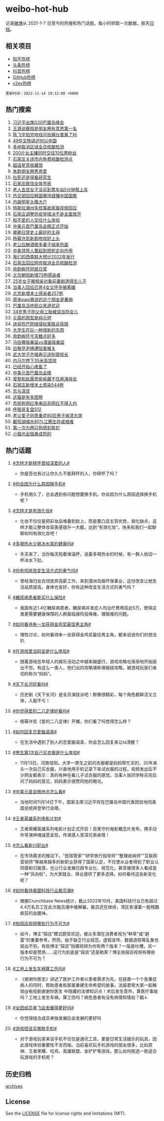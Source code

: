 # weibo-hot-hub

记录[微博](https://www.weibo.com)从 2021-1-7 日至今的热搜和热门话题。每小时抓取一次数据，按天[归档](archives)。

## 相关项目

- [知乎热榜](https://github.com/lonnyzhang423/zhihu-hot-hub)
- [头条热榜](https://github.com/lonnyzhang423/toutiao-hot-hub)
- [抖音热榜](https://github.com/lonnyzhang423/douyin-hot-hub)
- [GitHub热榜](https://github.com/lonnyzhang423/github-hot-hub)
- [v2ex热榜](https://github.com/lonnyzhang423/v2ex-hot-hub)


`更新时间：2022-11-14 19:12:08 +0800`

## 热门搜索

1. [习近平出席G20巴厘岛峰会](https://m.weibo.cn/search?containerid=100103type%3D1%26t%3D10%26q%3D%23%E4%B9%A0%E8%BF%91%E5%B9%B3%E5%87%BA%E5%B8%ADG20%E5%B7%B4%E5%8E%98%E5%B2%9B%E5%B3%B0%E4%BC%9A%23&stream_entry_id=51&isnewpage=1&extparam=seat%3D1%26cate%3D10103%26pos%3D0%26dgr%3D0%26filter_type%3Drealtimehot%26c_type%3D51%26display_time%3D1668424326%26pre_seqid%3D1668424326390025184228&luicode=10000011&lfid=106003type%253D25%2526t%253D3%2526disable_hot%253D1%2526filter_type%253Drealtimehot)
1. [王源说鹿晗是朋友圈有意思第一名](https://m.weibo.cn/search?containerid=100103type%3D1%26t%3D10%26q%3D%23%E7%8E%8B%E6%BA%90%E8%AF%B4%E9%B9%BF%E6%99%97%E6%98%AF%E6%9C%8B%E5%8F%8B%E5%9C%88%E6%9C%89%E6%84%8F%E6%80%9D%E7%AC%AC%E4%B8%80%E5%90%8D%23&stream_entry_id=31&isnewpage=1&extparam=seat%3D1%26lcate%3D5001%26filter_type%3Drealtimehot%26dgr%3D0%26c_type%3D31%26q%3D%2523%25E7%258E%258B%25E6%25BA%2590%25E8%25AF%25B4%25E9%25B9%25BF%25E6%2599%2597%25E6%2598%25AF%25E6%259C%258B%25E5%258F%258B%25E5%259C%2588%25E6%259C%2589%25E6%2584%258F%25E6%2580%259D%25E7%25AC%25AC%25E4%25B8%2580%25E5%2590%258D%2523%26cate%3D5001%26pos%3D0%26band_rank%3D1%26flag%3D1%26realpos%3D1%26display_time%3D1668424326%26pre_seqid%3D1668424326390025184228&luicode=10000011&lfid=106003type%253D25%2526t%253D3%2526disable_hot%253D1%2526filter_type%253Drealtimehot)
1. [陈飞宇拍完吻戏问张婧仪害羞了吗](https://m.weibo.cn/search?containerid=100103type%3D1%26t%3D10%26q%3D%23%E9%99%88%E9%A3%9E%E5%AE%87%E6%8B%8D%E5%AE%8C%E5%90%BB%E6%88%8F%E9%97%AE%E5%BC%A0%E5%A9%A7%E4%BB%AA%E5%AE%B3%E7%BE%9E%E4%BA%86%E5%90%97%23&stream_entry_id=31&isnewpage=1&extparam=seat%3D1%26lcate%3D5001%26filter_type%3Drealtimehot%26dgr%3D0%26c_type%3D31%26q%3D%2523%25E9%2599%2588%25E9%25A3%259E%25E5%25AE%2587%25E6%258B%258D%25E5%25AE%258C%25E5%2590%25BB%25E6%2588%258F%25E9%2597%25AE%25E5%25BC%25A0%25E5%25A9%25A7%25E4%25BB%25AA%25E5%25AE%25B3%25E7%25BE%259E%25E4%25BA%2586%25E5%2590%2597%2523%26cate%3D5001%26pos%3D1%26band_rank%3D2%26flag%3D1%26realpos%3D2%26display_time%3D1668424326%26pre_seqid%3D1668424326390025184228&luicode=10000011&lfid=106003type%253D25%2526t%253D3%2526disable_hot%253D1%2526filter_type%253Drealtimehot)
1. [49件文物讲述何以中国](https://m.weibo.cn/search?containerid=100103type%3D1%26t%3D10%26q%3D%2349%E4%BB%B6%E6%96%87%E7%89%A9%E8%AE%B2%E8%BF%B0%E4%BD%95%E4%BB%A5%E4%B8%AD%E5%9B%BD%23&stream_entry_id=31&isnewpage=1&extparam=seat%3D1%26lcate%3D5001%26filter_type%3Drealtimehot%26dgr%3D0%26c_type%3D31%26q%3D%252349%25E4%25BB%25B6%25E6%2596%2587%25E7%2589%25A9%25E8%25AE%25B2%25E8%25BF%25B0%25E4%25BD%2595%25E4%25BB%25A5%25E4%25B8%25AD%25E5%259B%25BD%2523%26cate%3D5001%26pos%3D2%26band_rank%3D3%26flag%3D0%26realpos%3D3%26display_time%3D1668424326%26pre_seqid%3D1668424326390025184228&luicode=10000011&lfid=106003type%253D25%2526t%253D3%2526disable_hot%253D1%2526filter_type%253Drealtimehot)
1. [多地取消区域全员核酸检测](https://m.weibo.cn/search?containerid=100103type%3D1%26t%3D10%26q%3D%23%E5%A4%9A%E5%9C%B0%E5%8F%96%E6%B6%88%E5%8C%BA%E5%9F%9F%E5%85%A8%E5%91%98%E6%A0%B8%E9%85%B8%E6%A3%80%E6%B5%8B%23&stream_entry_id=31&isnewpage=1&extparam=seat%3D1%26lcate%3D5001%26filter_type%3Drealtimehot%26dgr%3D0%26c_type%3D31%26q%3D%2523%25E5%25A4%259A%25E5%259C%25B0%25E5%258F%2596%25E6%25B6%2588%25E5%258C%25BA%25E5%259F%259F%25E5%2585%25A8%25E5%2591%2598%25E6%25A0%25B8%25E9%2585%25B8%25E6%25A3%2580%25E6%25B5%258B%2523%26cate%3D5001%26pos%3D3%26band_rank%3D4%26flag%3D16%26realpos%3D4%26display_time%3D1668424326%26pre_seqid%3D1668424326390025184228&luicode=10000011&lfid=106003type%253D25%2526t%253D3%2526disable_hot%253D1%2526filter_type%253Drealtimehot)
1. [200斤女主播同时交往10位男粉丝](https://m.weibo.cn/search?containerid=100103type%3D1%26t%3D10%26q%3D%23200%E6%96%A4%E5%A5%B3%E4%B8%BB%E6%92%AD%E5%90%8C%E6%97%B6%E4%BA%A4%E5%BE%8010%E4%BD%8D%E7%94%B7%E7%B2%89%E4%B8%9D%23&stream_entry_id=31&isnewpage=1&extparam=seat%3D1%26lcate%3D5001%26filter_type%3Drealtimehot%26dgr%3D0%26c_type%3D31%26q%3D%2523200%25E6%2596%25A4%25E5%25A5%25B3%25E4%25B8%25BB%25E6%2592%25AD%25E5%2590%258C%25E6%2597%25B6%25E4%25BA%25A4%25E5%25BE%258010%25E4%25BD%258D%25E7%2594%25B7%25E7%25B2%2589%25E4%25B8%259D%2523%26cate%3D5001%26pos%3D4%26band_rank%3D5%26flag%3D1%26realpos%3D5%26display_time%3D1668424326%26pre_seqid%3D1668424326390025184228&luicode=10000011&lfid=106003type%253D25%2526t%253D3%2526disable_hot%253D1%2526filter_type%253Drealtimehot)
1. [石家庄关闭市内免费核酸检测点](https://m.weibo.cn/search?containerid=100103type%3D1%26t%3D10%26q%3D%23%E7%9F%B3%E5%AE%B6%E5%BA%84%E5%85%B3%E9%97%AD%E5%B8%82%E5%86%85%E5%85%8D%E8%B4%B9%E6%A0%B8%E9%85%B8%E6%A3%80%E6%B5%8B%E7%82%B9%23&stream_entry_id=31&isnewpage=1&extparam=seat%3D1%26lcate%3D5001%26filter_type%3Drealtimehot%26dgr%3D0%26c_type%3D31%26q%3D%2523%25E7%259F%25B3%25E5%25AE%25B6%25E5%25BA%2584%25E5%2585%25B3%25E9%2597%25AD%25E5%25B8%2582%25E5%2586%2585%25E5%2585%258D%25E8%25B4%25B9%25E6%25A0%25B8%25E9%2585%25B8%25E6%25A3%2580%25E6%25B5%258B%25E7%2582%25B9%2523%26cate%3D5001%26pos%3D5%26band_rank%3D6%26flag%3D1%26realpos%3D6%26display_time%3D1668424326%26pre_seqid%3D1668424326390025184228&luicode=10000011&lfid=106003type%253D25%2526t%253D3%2526disable_hot%253D1%2526filter_type%253Drealtimehot)
1. [超话星意收藏馆](https://m.weibo.cn/search?containerid=100103type%3D1%26t%3D10%26q%3D%23%E8%B6%85%E8%AF%9D%E6%98%9F%E6%84%8F%E6%94%B6%E8%97%8F%E9%A6%86%23&stream_entry_id=31&isnewpage=1&extparam=seat%3D1%26lcate%3D5001%26filter_type%3Drealtimehot%26dgr%3D0%26c_type%3D31%26adid%3D172214%26q%3D%2523%25E8%25B6%2585%25E8%25AF%259D%25E6%2598%259F%25E6%2584%258F%25E6%2594%25B6%25E8%2597%258F%25E9%25A6%2586%2523%26cate%3D5001%26pos%3D6%26band_rank%3D7%26display_time%3D1668424326%26pre_seqid%3D1668424326390025184228&luicode=10000011&lfid=106003type%253D25%2526t%253D3%2526disable_hot%253D1%2526filter_type%253Drealtimehot)
1. [朱韵朋友圈秀恩爱](https://m.weibo.cn/search?containerid=100103type%3D1%26t%3D10%26q%3D%23%E6%9C%B1%E9%9F%B5%E6%9C%8B%E5%8F%8B%E5%9C%88%E7%A7%80%E6%81%A9%E7%88%B1%23&stream_entry_id=31&isnewpage=1&extparam=seat%3D1%26lcate%3D5001%26filter_type%3Drealtimehot%26dgr%3D0%26c_type%3D31%26q%3D%2523%25E6%259C%25B1%25E9%259F%25B5%25E6%259C%258B%25E5%258F%258B%25E5%259C%2588%25E7%25A7%2580%25E6%2581%25A9%25E7%2588%25B1%2523%26cate%3D5001%26pos%3D7%26band_rank%3D7%26flag%3D1%26realpos%3D7%26display_time%3D1668424326%26pre_seqid%3D1668424326390025184228&luicode=10000011&lfid=106003type%253D25%2526t%253D3%2526disable_hot%253D1%2526filter_type%253Drealtimehot)
1. [社死还是得看研究生](https://m.weibo.cn/search?containerid=100103type%3D1%26t%3D10%26q%3D%23%E7%A4%BE%E6%AD%BB%E8%BF%98%E6%98%AF%E5%BE%97%E7%9C%8B%E7%A0%94%E7%A9%B6%E7%94%9F%23&stream_entry_id=31&isnewpage=1&extparam=seat%3D1%26lcate%3D5001%26filter_type%3Drealtimehot%26dgr%3D0%26c_type%3D31%26q%3D%2523%25E7%25A4%25BE%25E6%25AD%25BB%25E8%25BF%2598%25E6%2598%25AF%25E5%25BE%2597%25E7%259C%258B%25E7%25A0%2594%25E7%25A9%25B6%25E7%2594%259F%2523%26cate%3D5001%26pos%3D8%26band_rank%3D8%26flag%3D0%26realpos%3D8%26display_time%3D1668424326%26pre_seqid%3D1668424326390025184228&luicode=10000011&lfid=106003type%253D25%2526t%253D3%2526disable_hot%253D1%2526filter_type%253Drealtimehot)
1. [石家庄致信全体市民](https://m.weibo.cn/search?containerid=100103type%3D1%26t%3D10%26q%3D%23%E7%9F%B3%E5%AE%B6%E5%BA%84%E8%87%B4%E4%BF%A1%E5%85%A8%E4%BD%93%E5%B8%82%E6%B0%91%23&stream_entry_id=31&isnewpage=1&extparam=seat%3D1%26lcate%3D5001%26filter_type%3Drealtimehot%26dgr%3D0%26c_type%3D31%26q%3D%2523%25E7%259F%25B3%25E5%25AE%25B6%25E5%25BA%2584%25E8%2587%25B4%25E4%25BF%25A1%25E5%2585%25A8%25E4%25BD%2593%25E5%25B8%2582%25E6%25B0%2591%2523%26cate%3D5001%26pos%3D9%26band_rank%3D9%26flag%3D16%26realpos%3D9%26display_time%3D1668424326%26pre_seqid%3D1668424326390025184228&luicode=10000011&lfid=106003type%253D25%2526t%253D3%2526disable_hot%253D1%2526filter_type%253Drealtimehot)
1. [老人去世女子没买到票车站5分钟帮上车](https://m.weibo.cn/search?containerid=100103type%3D1%26t%3D10%26q%3D%23%E8%80%81%E4%BA%BA%E5%8E%BB%E4%B8%96%E5%A5%B3%E5%AD%90%E6%B2%A1%E4%B9%B0%E5%88%B0%E7%A5%A8%E8%BD%A6%E7%AB%995%E5%88%86%E9%92%9F%E5%B8%AE%E4%B8%8A%E8%BD%A6%23&stream_entry_id=31&isnewpage=1&extparam=seat%3D1%26lcate%3D5001%26filter_type%3Drealtimehot%26dgr%3D0%26c_type%3D31%26q%3D%2523%25E8%2580%2581%25E4%25BA%25BA%25E5%258E%25BB%25E4%25B8%2596%25E5%25A5%25B3%25E5%25AD%2590%25E6%25B2%25A1%25E4%25B9%25B0%25E5%2588%25B0%25E7%25A5%25A8%25E8%25BD%25A6%25E7%25AB%25995%25E5%2588%2586%25E9%2592%259F%25E5%25B8%25AE%25E4%25B8%258A%25E8%25BD%25A6%2523%26cate%3D5001%26pos%3D10%26band_rank%3D10%26flag%3D0%26realpos%3D10%26display_time%3D1668424326%26pre_seqid%3D1668424326390025184228&luicode=10000011&lfid=106003type%253D25%2526t%253D3%2526disable_hot%253D1%2526filter_type%253Drealtimehot)
1. [外交部回应韩国赛场错播中国国歌](https://m.weibo.cn/search?containerid=100103type%3D1%26t%3D10%26q%3D%23%E5%A4%96%E4%BA%A4%E9%83%A8%E5%9B%9E%E5%BA%94%E9%9F%A9%E5%9B%BD%E8%B5%9B%E5%9C%BA%E9%94%99%E6%92%AD%E4%B8%AD%E5%9B%BD%E5%9B%BD%E6%AD%8C%23&stream_entry_id=31&isnewpage=1&extparam=seat%3D1%26lcate%3D5001%26filter_type%3Drealtimehot%26dgr%3D0%26c_type%3D31%26q%3D%2523%25E5%25A4%2596%25E4%25BA%25A4%25E9%2583%25A8%25E5%259B%259E%25E5%25BA%2594%25E9%259F%25A9%25E5%259B%25BD%25E8%25B5%259B%25E5%259C%25BA%25E9%2594%2599%25E6%2592%25AD%25E4%25B8%25AD%25E5%259B%25BD%25E5%259B%25BD%25E6%25AD%258C%2523%26cate%3D5001%26pos%3D11%26band_rank%3D11%26flag%3D1%26realpos%3D11%26display_time%3D1668424326%26pre_seqid%3D1668424326390025184228&luicode=10000011&lfid=106003type%253D25%2526t%253D3%2526disable_hot%253D1%2526filter_type%253Drealtimehot)
1. [内娱明星头像大户](https://m.weibo.cn/search?containerid=100103type%3D1%26t%3D10%26q%3D%23%E5%86%85%E5%A8%B1%E6%98%8E%E6%98%9F%E5%A4%B4%E5%83%8F%E5%A4%A7%E6%88%B7%23&stream_entry_id=31&isnewpage=1&extparam=seat%3D1%26lcate%3D5001%26filter_type%3Drealtimehot%26dgr%3D0%26c_type%3D31%26q%3D%2523%25E5%2586%2585%25E5%25A8%25B1%25E6%2598%258E%25E6%2598%259F%25E5%25A4%25B4%25E5%2583%258F%25E5%25A4%25A7%25E6%2588%25B7%2523%26cate%3D5001%26pos%3D12%26band_rank%3D12%26flag%3D1%26realpos%3D12%26display_time%3D1668424326%26pre_seqid%3D1668424326390025184228&luicode=10000011&lfid=106003type%253D25%2526t%253D3%2526disable_hot%253D1%2526filter_type%253Drealtimehot)
1. [特斯拉潮州失控事故家属视频回应](https://m.weibo.cn/search?containerid=100103type%3D1%26t%3D10%26q%3D%23%E7%89%B9%E6%96%AF%E6%8B%89%E6%BD%AE%E5%B7%9E%E5%A4%B1%E6%8E%A7%E4%BA%8B%E6%95%85%E5%AE%B6%E5%B1%9E%E8%A7%86%E9%A2%91%E5%9B%9E%E5%BA%94%23&stream_entry_id=31&isnewpage=1&extparam=seat%3D1%26lcate%3D5001%26filter_type%3Drealtimehot%26dgr%3D0%26c_type%3D31%26q%3D%2523%25E7%2589%25B9%25E6%2596%25AF%25E6%258B%2589%25E6%25BD%25AE%25E5%25B7%259E%25E5%25A4%25B1%25E6%258E%25A7%25E4%25BA%258B%25E6%2595%2585%25E5%25AE%25B6%25E5%25B1%259E%25E8%25A7%2586%25E9%25A2%2591%25E5%259B%259E%25E5%25BA%2594%2523%26cate%3D5001%26pos%3D13%26band_rank%3D13%26flag%3D0%26realpos%3D13%26display_time%3D1668424326%26pre_seqid%3D1668424326390025184228&luicode=10000011&lfid=106003type%253D25%2526t%253D3%2526disable_hot%253D1%2526filter_type%253Drealtimehot)
1. [石家庄调整防疫举措决不是全面放开](https://m.weibo.cn/search?containerid=100103type%3D1%26t%3D10%26q%3D%23%E7%9F%B3%E5%AE%B6%E5%BA%84%E8%B0%83%E6%95%B4%E9%98%B2%E7%96%AB%E4%B8%BE%E6%8E%AA%E5%86%B3%E4%B8%8D%E6%98%AF%E5%85%A8%E9%9D%A2%E6%94%BE%E5%BC%80%23&stream_entry_id=31&isnewpage=1&extparam=seat%3D1%26lcate%3D5001%26filter_type%3Drealtimehot%26dgr%3D0%26c_type%3D31%26q%3D%2523%25E7%259F%25B3%25E5%25AE%25B6%25E5%25BA%2584%25E8%25B0%2583%25E6%2595%25B4%25E9%2598%25B2%25E7%2596%25AB%25E4%25B8%25BE%25E6%258E%25AA%25E5%2586%25B3%25E4%25B8%258D%25E6%2598%25AF%25E5%2585%25A8%25E9%259D%25A2%25E6%2594%25BE%25E5%25BC%2580%2523%26cate%3D5001%26pos%3D14%26band_rank%3D14%26flag%3D1%26realpos%3D14%26display_time%3D1668424326%26pre_seqid%3D1668424326390025184228&luicode=10000011&lfid=106003type%253D25%2526t%253D3%2526disable_hot%253D1%2526filter_type%253Drealtimehot)
1. [和不爱的人交往什么体验](https://m.weibo.cn/search?containerid=100103type%3D1%26t%3D10%26q%3D%23%E5%92%8C%E4%B8%8D%E7%88%B1%E7%9A%84%E4%BA%BA%E4%BA%A4%E5%BE%80%E4%BB%80%E4%B9%88%E4%BD%93%E9%AA%8C%23&stream_entry_id=31&isnewpage=1&extparam=seat%3D1%26lcate%3D5001%26filter_type%3Drealtimehot%26dgr%3D0%26c_type%3D31%26q%3D%2523%25E5%2592%258C%25E4%25B8%258D%25E7%2588%25B1%25E7%259A%2584%25E4%25BA%25BA%25E4%25BA%25A4%25E5%25BE%2580%25E4%25BB%2580%25E4%25B9%2588%25E4%25BD%2593%25E9%25AA%258C%2523%26cate%3D5001%26pos%3D15%26band_rank%3D15%26flag%3D0%26realpos%3D15%26display_time%3D1668424326%26pre_seqid%3D1668424326390025184228&luicode=10000011&lfid=106003type%253D25%2526t%253D3%2526disable_hot%253D1%2526filter_type%253Drealtimehot)
1. [中美元首巴厘岛会晤正式开始](https://m.weibo.cn/search?containerid=100103type%3D1%26t%3D10%26q%3D%23%E4%B8%AD%E7%BE%8E%E5%85%83%E9%A6%96%E5%B7%B4%E5%8E%98%E5%B2%9B%E4%BC%9A%E6%99%A4%E6%AD%A3%E5%BC%8F%E5%BC%80%E5%A7%8B%23&stream_entry_id=31&isnewpage=1&extparam=seat%3D1%26lcate%3D5001%26filter_type%3Drealtimehot%26dgr%3D0%26c_type%3D31%26q%3D%2523%25E4%25B8%25AD%25E7%25BE%258E%25E5%2585%2583%25E9%25A6%2596%25E5%25B7%25B4%25E5%258E%2598%25E5%25B2%259B%25E4%25BC%259A%25E6%2599%25A4%25E6%25AD%25A3%25E5%25BC%258F%25E5%25BC%2580%25E5%25A7%258B%2523%26cate%3D5001%26pos%3D16%26band_rank%3D16%26flag%3D1%26realpos%3D16%26display_time%3D1668424326%26pre_seqid%3D1668424326390025184228&luicode=10000011&lfid=106003type%253D25%2526t%253D3%2526disable_hot%253D1%2526filter_type%253Drealtimehot)
1. [卿卿日常史上最好的主母](https://m.weibo.cn/search?containerid=100103type%3D1%26t%3D10%26q%3D%23%E5%8D%BF%E5%8D%BF%E6%97%A5%E5%B8%B8%E5%8F%B2%E4%B8%8A%E6%9C%80%E5%A5%BD%E7%9A%84%E4%B8%BB%E6%AF%8D%23&stream_entry_id=31&isnewpage=1&extparam=seat%3D1%26lcate%3D5001%26filter_type%3Drealtimehot%26dgr%3D0%26c_type%3D31%26q%3D%2523%25E5%258D%25BF%25E5%258D%25BF%25E6%2597%25A5%25E5%25B8%25B8%25E5%258F%25B2%25E4%25B8%258A%25E6%259C%2580%25E5%25A5%25BD%25E7%259A%2584%25E4%25B8%25BB%25E6%25AF%258D%2523%26cate%3D5001%26pos%3D17%26band_rank%3D17%26flag%3D0%26realpos%3D17%26display_time%3D1668424326%26pre_seqid%3D1668424326390025184228&luicode=10000011&lfid=106003type%253D25%2526t%253D3%2526disable_hot%253D1%2526filter_type%253Drealtimehot)
1. [杨幂许凯新剧吻戏好上头](https://m.weibo.cn/search?containerid=100103type%3D1%26t%3D10%26q%3D%23%E6%9D%A8%E5%B9%82%E8%AE%B8%E5%87%AF%E6%96%B0%E5%89%A7%E5%90%BB%E6%88%8F%E5%A5%BD%E4%B8%8A%E5%A4%B4%23&stream_entry_id=31&isnewpage=1&extparam=seat%3D1%26lcate%3D5001%26filter_type%3Drealtimehot%26dgr%3D0%26c_type%3D31%26q%3D%2523%25E6%259D%25A8%25E5%25B9%2582%25E8%25AE%25B8%25E5%2587%25AF%25E6%2596%25B0%25E5%2589%25A7%25E5%2590%25BB%25E6%2588%258F%25E5%25A5%25BD%25E4%25B8%258A%25E5%25A4%25B4%2523%26cate%3D5001%26pos%3D18%26band_rank%3D18%26flag%3D1%26realpos%3D18%26display_time%3D1668424326%26pre_seqid%3D1668424326390025184228&luicode=10000011&lfid=106003type%253D25%2526t%253D3%2526disable_hot%253D1%2526filter_type%253Drealtimehot)
1. [老公应酬酒喝多妻子端来热面](https://m.weibo.cn/search?containerid=100103type%3D1%26t%3D10%26q%3D%23%E8%80%81%E5%85%AC%E5%BA%94%E9%85%AC%E9%85%92%E5%96%9D%E5%A4%9A%E5%A6%BB%E5%AD%90%E7%AB%AF%E6%9D%A5%E7%83%AD%E9%9D%A2%23&stream_entry_id=31&isnewpage=1&extparam=seat%3D1%26lcate%3D5001%26filter_type%3Drealtimehot%26dgr%3D0%26c_type%3D31%26q%3D%2523%25E8%2580%2581%25E5%2585%25AC%25E5%25BA%2594%25E9%2585%25AC%25E9%2585%2592%25E5%2596%259D%25E5%25A4%259A%25E5%25A6%25BB%25E5%25AD%2590%25E7%25AB%25AF%25E6%259D%25A5%25E7%2583%25AD%25E9%259D%25A2%2523%26cate%3D5001%26pos%3D19%26band_rank%3D19%26flag%3D0%26realpos%3D19%26display_time%3D1668424326%26pre_seqid%3D1668424326390025184228&luicode=10000011&lfid=106003type%253D25%2526t%253D3%2526disable_hot%253D1%2526filter_type%253Drealtimehot)
1. [中美领导人要起到把舵定向作用](https://m.weibo.cn/search?containerid=100103type%3D1%26t%3D10%26q%3D%23%E4%B8%AD%E7%BE%8E%E9%A2%86%E5%AF%BC%E4%BA%BA%E8%A6%81%E8%B5%B7%E5%88%B0%E6%8A%8A%E8%88%B5%E5%AE%9A%E5%90%91%E4%BD%9C%E7%94%A8%23&stream_entry_id=31&isnewpage=1&extparam=seat%3D1%26lcate%3D5001%26filter_type%3Drealtimehot%26dgr%3D0%26c_type%3D31%26q%3D%2523%25E4%25B8%25AD%25E7%25BE%258E%25E9%25A2%2586%25E5%25AF%25BC%25E4%25BA%25BA%25E8%25A6%2581%25E8%25B5%25B7%25E5%2588%25B0%25E6%258A%258A%25E8%2588%25B5%25E5%25AE%259A%25E5%2590%2591%25E4%25BD%259C%25E7%2594%25A8%2523%26cate%3D5001%26pos%3D20%26band_rank%3D20%26flag%3D1%26realpos%3D20%26display_time%3D1668424326%26pre_seqid%3D1668424326390025184228&luicode=10000011&lfid=106003type%253D25%2526t%253D3%2526disable_hot%253D1%2526filter_type%253Drealtimehot)
1. [我们的西南联大预计2022年发行](https://m.weibo.cn/search?containerid=100103type%3D1%26t%3D10%26q%3D%23%E6%88%91%E4%BB%AC%E7%9A%84%E8%A5%BF%E5%8D%97%E8%81%94%E5%A4%A7%E9%A2%84%E8%AE%A12022%E5%B9%B4%E5%8F%91%E8%A1%8C%23&stream_entry_id=31&isnewpage=1&extparam=seat%3D1%26lcate%3D5001%26filter_type%3Drealtimehot%26dgr%3D0%26c_type%3D31%26q%3D%2523%25E6%2588%2591%25E4%25BB%25AC%25E7%259A%2584%25E8%25A5%25BF%25E5%258D%2597%25E8%2581%2594%25E5%25A4%25A7%25E9%25A2%2584%25E8%25AE%25A12022%25E5%25B9%25B4%25E5%258F%2591%25E8%25A1%258C%2523%26cate%3D5001%26pos%3D21%26band_rank%3D21%26flag%3D1%26realpos%3D21%26display_time%3D1668424326%26pre_seqid%3D1668424326390025184228&luicode=10000011&lfid=106003type%253D25%2526t%253D3%2526disable_hot%253D1%2526filter_type%253Drealtimehot)
1. [石家庄回应网传取消全员核酸检测](https://m.weibo.cn/search?containerid=100103type%3D1%26t%3D10%26q%3D%23%E7%9F%B3%E5%AE%B6%E5%BA%84%E5%9B%9E%E5%BA%94%E7%BD%91%E4%BC%A0%E5%8F%96%E6%B6%88%E5%85%A8%E5%91%98%E6%A0%B8%E9%85%B8%E6%A3%80%E6%B5%8B%23&stream_entry_id=31&isnewpage=1&extparam=seat%3D1%26lcate%3D5001%26filter_type%3Drealtimehot%26dgr%3D0%26c_type%3D31%26q%3D%2523%25E7%259F%25B3%25E5%25AE%25B6%25E5%25BA%2584%25E5%259B%259E%25E5%25BA%2594%25E7%25BD%2591%25E4%25BC%25A0%25E5%258F%2596%25E6%25B6%2588%25E5%2585%25A8%25E5%2591%2598%25E6%25A0%25B8%25E9%2585%25B8%25E6%25A3%2580%25E6%25B5%258B%2523%26cate%3D5001%26pos%3D22%26band_rank%3D22%26flag%3D0%26realpos%3D22%26display_time%3D1668424326%26pre_seqid%3D1668424326390025184228&luicode=10000011&lfid=106003type%253D25%2526t%253D3%2526disable_hot%253D1%2526filter_type%253Drealtimehot)
1. [命韵峋环同居日常](https://m.weibo.cn/search?containerid=100103type%3D1%26t%3D10%26q%3D%23%E5%91%BD%E9%9F%B5%E5%B3%8B%E7%8E%AF%E5%90%8C%E5%B1%85%E6%97%A5%E5%B8%B8%23&stream_entry_id=31&isnewpage=1&extparam=seat%3D1%26lcate%3D5001%26filter_type%3Drealtimehot%26dgr%3D0%26c_type%3D31%26q%3D%2523%25E5%2591%25BD%25E9%259F%25B5%25E5%25B3%258B%25E7%258E%25AF%25E5%2590%258C%25E5%25B1%2585%25E6%2597%25A5%25E5%25B8%25B8%2523%26cate%3D5001%26pos%3D23%26band_rank%3D23%26flag%3D1%26realpos%3D23%26display_time%3D1668424326%26pre_seqid%3D1668424326390025184228&luicode=10000011&lfid=106003type%253D25%2526t%253D3%2526disable_hot%253D1%2526filter_type%253Drealtimehot)
1. [北京朝阳新增73例感染者](https://m.weibo.cn/search?containerid=100103type%3D1%26t%3D10%26q%3D%23%E5%8C%97%E4%BA%AC%E6%9C%9D%E9%98%B3%E6%96%B0%E5%A2%9E73%E4%BE%8B%E6%84%9F%E6%9F%93%E8%80%85%23&stream_entry_id=31&isnewpage=1&extparam=seat%3D1%26lcate%3D5001%26filter_type%3Drealtimehot%26dgr%3D0%26c_type%3D31%26q%3D%2523%25E5%258C%2597%25E4%25BA%25AC%25E6%259C%259D%25E9%2598%25B3%25E6%2596%25B0%25E5%25A2%259E73%25E4%25BE%258B%25E6%2584%259F%25E6%259F%2593%25E8%2580%2585%2523%26cate%3D5001%26pos%3D24%26band_rank%3D24%26flag%3D1%26realpos%3D24%26display_time%3D1668424326%26pre_seqid%3D1668424326390025184228&luicode=10000011&lfid=106003type%253D25%2526t%253D3%2526disable_hot%253D1%2526filter_type%253Drealtimehot)
1. [25岁女子被相亲对象前妻剧透得生儿子](https://m.weibo.cn/search?containerid=100103type%3D1%26t%3D10%26q%3D%2325%E5%B2%81%E5%A5%B3%E5%AD%90%E8%A2%AB%E7%9B%B8%E4%BA%B2%E5%AF%B9%E8%B1%A1%E5%89%8D%E5%A6%BB%E5%89%A7%E9%80%8F%E5%BE%97%E7%94%9F%E5%84%BF%E5%AD%90%23&stream_entry_id=31&isnewpage=1&extparam=seat%3D1%26lcate%3D5001%26filter_type%3Drealtimehot%26dgr%3D0%26c_type%3D31%26q%3D%252325%25E5%25B2%2581%25E5%25A5%25B3%25E5%25AD%2590%25E8%25A2%25AB%25E7%259B%25B8%25E4%25BA%25B2%25E5%25AF%25B9%25E8%25B1%25A1%25E5%2589%258D%25E5%25A6%25BB%25E5%2589%25A7%25E9%2580%258F%25E5%25BE%2597%25E7%2594%259F%25E5%2584%25BF%25E5%25AD%2590%2523%26cate%3D5001%26pos%3D25%26band_rank%3D25%26flag%3D0%26realpos%3D25%26display_time%3D1668424326%26pre_seqid%3D1668424326390025184228&luicode=10000011&lfid=106003type%253D25%2526t%253D3%2526disable_hot%253D1%2526filter_type%253Drealtimehot)
1. [当事人回应已育4女又怀孕被离婚](https://m.weibo.cn/search?containerid=100103type%3D1%26t%3D10%26q%3D%23%E5%BD%93%E4%BA%8B%E4%BA%BA%E5%9B%9E%E5%BA%94%E5%B7%B2%E8%82%B24%E5%A5%B3%E5%8F%88%E6%80%80%E5%AD%95%E8%A2%AB%E7%A6%BB%E5%A9%9A%23&stream_entry_id=31&isnewpage=1&extparam=seat%3D1%26lcate%3D5001%26filter_type%3Drealtimehot%26dgr%3D0%26c_type%3D31%26q%3D%2523%25E5%25BD%2593%25E4%25BA%258B%25E4%25BA%25BA%25E5%259B%259E%25E5%25BA%2594%25E5%25B7%25B2%25E8%2582%25B24%25E5%25A5%25B3%25E5%258F%2588%25E6%2580%2580%25E5%25AD%2595%25E8%25A2%25AB%25E7%25A6%25BB%25E5%25A9%259A%2523%26cate%3D5001%26pos%3D26%26band_rank%3D26%26flag%3D1%26realpos%3D26%26display_time%3D1668424326%26pre_seqid%3D1668424326390025184228&luicode=10000011&lfid=106003type%253D25%2526t%253D3%2526disable_hot%253D1%2526filter_type%253Drealtimehot)
1. [北京新增本土感染者257例](https://m.weibo.cn/search?containerid=100103type%3D1%26t%3D10%26q%3D%23%E5%8C%97%E4%BA%AC%E6%96%B0%E5%A2%9E%E6%9C%AC%E5%9C%9F%E6%84%9F%E6%9F%93%E8%80%85257%E4%BE%8B%23&stream_entry_id=31&isnewpage=1&extparam=seat%3D1%26lcate%3D5001%26filter_type%3Drealtimehot%26dgr%3D0%26c_type%3D31%26q%3D%2523%25E5%258C%2597%25E4%25BA%25AC%25E6%2596%25B0%25E5%25A2%259E%25E6%259C%25AC%25E5%259C%259F%25E6%2584%259F%25E6%259F%2593%25E8%2580%2585257%25E4%25BE%258B%2523%26cate%3D5001%26pos%3D27%26band_rank%3D27%26flag%3D0%26realpos%3D27%26display_time%3D1668424326%26pre_seqid%3D1668424326390025184228&luicode=10000011&lfid=106003type%253D25%2526t%253D3%2526disable_hot%253D1%2526filter_type%253Drealtimehot)
1. [原来papi酱说的这个朋友是秦施](https://m.weibo.cn/search?containerid=100103type%3D1%26t%3D10%26q%3D%23%E5%8E%9F%E6%9D%A5papi%E9%85%B1%E8%AF%B4%E7%9A%84%E8%BF%99%E4%B8%AA%E6%9C%8B%E5%8F%8B%E6%98%AF%E7%A7%A6%E6%96%BD%23&stream_entry_id=31&isnewpage=1&extparam=seat%3D1%26lcate%3D5001%26filter_type%3Drealtimehot%26dgr%3D0%26c_type%3D31%26q%3D%2523%25E5%258E%259F%25E6%259D%25A5papi%25E9%2585%25B1%25E8%25AF%25B4%25E7%259A%2584%25E8%25BF%2599%25E4%25B8%25AA%25E6%259C%258B%25E5%258F%258B%25E6%2598%25AF%25E7%25A7%25A6%25E6%2596%25BD%2523%26cate%3D5001%26pos%3D28%26band_rank%3D28%26flag%3D0%26realpos%3D28%26display_time%3D1668424326%26pre_seqid%3D1668424326390025184228&luicode=10000011&lfid=106003type%253D25%2526t%253D3%2526disable_hot%253D1%2526filter_type%253Drealtimehot)
1. [巴厘岛当地民众夹道欢迎](https://m.weibo.cn/search?containerid=100103type%3D1%26t%3D10%26q%3D%23%E5%B7%B4%E5%8E%98%E5%B2%9B%E5%BD%93%E5%9C%B0%E6%B0%91%E4%BC%97%E5%A4%B9%E9%81%93%E6%AC%A2%E8%BF%8E%23&stream_entry_id=31&isnewpage=1&extparam=seat%3D1%26lcate%3D5001%26filter_type%3Drealtimehot%26dgr%3D0%26c_type%3D31%26q%3D%2523%25E5%25B7%25B4%25E5%258E%2598%25E5%25B2%259B%25E5%25BD%2593%25E5%259C%25B0%25E6%25B0%2591%25E4%25BC%2597%25E5%25A4%25B9%25E9%2581%2593%25E6%25AC%25A2%25E8%25BF%258E%2523%26cate%3D5001%26pos%3D29%26band_rank%3D29%26flag%3D0%26realpos%3D29%26display_time%3D1668424326%26pre_seqid%3D1668424326390025184228&luicode=10000011&lfid=106003type%253D25%2526t%253D3%2526disable_hot%253D1%2526filter_type%253Drealtimehot)
1. [34岁男子抱父母三胎被误当抱女儿](https://m.weibo.cn/search?containerid=100103type%3D1%26t%3D10%26q%3D%2334%E5%B2%81%E7%94%B7%E5%AD%90%E6%8A%B1%E7%88%B6%E6%AF%8D%E4%B8%89%E8%83%8E%E8%A2%AB%E8%AF%AF%E5%BD%93%E6%8A%B1%E5%A5%B3%E5%84%BF%23&stream_entry_id=31&isnewpage=1&extparam=seat%3D1%26lcate%3D5001%26filter_type%3Drealtimehot%26dgr%3D0%26c_type%3D31%26q%3D%252334%25E5%25B2%2581%25E7%2594%25B7%25E5%25AD%2590%25E6%258A%25B1%25E7%2588%25B6%25E6%25AF%258D%25E4%25B8%2589%25E8%2583%258E%25E8%25A2%25AB%25E8%25AF%25AF%25E5%25BD%2593%25E6%258A%25B1%25E5%25A5%25B3%25E5%2584%25BF%2523%26cate%3D5001%26pos%3D30%26band_rank%3D30%26flag%3D0%26realpos%3D30%26display_time%3D1668424326%26pre_seqid%3D1668424326390025184228&luicode=10000011&lfid=106003type%253D25%2526t%253D3%2526disable_hot%253D1%2526filter_type%253Drealtimehot)
1. [元英的原型是纯元吧](https://m.weibo.cn/search?containerid=100103type%3D1%26t%3D10%26q%3D%23%E5%85%83%E8%8B%B1%E7%9A%84%E5%8E%9F%E5%9E%8B%E6%98%AF%E7%BA%AF%E5%85%83%E5%90%A7%23&stream_entry_id=31&isnewpage=1&extparam=seat%3D1%26lcate%3D5001%26filter_type%3Drealtimehot%26dgr%3D0%26c_type%3D31%26q%3D%2523%25E5%2585%2583%25E8%258B%25B1%25E7%259A%2584%25E5%258E%259F%25E5%259E%258B%25E6%2598%25AF%25E7%25BA%25AF%25E5%2585%2583%25E5%2590%25A7%2523%26cate%3D5001%26pos%3D31%26band_rank%3D31%26flag%3D0%26realpos%3D31%26display_time%3D1668424326%26pre_seqid%3D1668424326390025184228&luicode=10000011&lfid=106003type%253D25%2526t%253D3%2526disable_hot%253D1%2526filter_type%253Drealtimehot)
1. [迪丽热巴网络侵权案胜诉获赔](https://m.weibo.cn/search?containerid=100103type%3D1%26t%3D10%26q%3D%23%E8%BF%AA%E4%B8%BD%E7%83%AD%E5%B7%B4%E7%BD%91%E7%BB%9C%E4%BE%B5%E6%9D%83%E6%A1%88%E8%83%9C%E8%AF%89%E8%8E%B7%E8%B5%94%23&stream_entry_id=31&isnewpage=1&extparam=seat%3D1%26lcate%3D5001%26filter_type%3Drealtimehot%26dgr%3D0%26c_type%3D31%26q%3D%2523%25E8%25BF%25AA%25E4%25B8%25BD%25E7%2583%25AD%25E5%25B7%25B4%25E7%25BD%2591%25E7%25BB%259C%25E4%25BE%25B5%25E6%259D%2583%25E6%25A1%2588%25E8%2583%259C%25E8%25AF%2589%25E8%258E%25B7%25E8%25B5%2594%2523%26cate%3D5001%26pos%3D32%26band_rank%3D32%26flag%3D1%26realpos%3D32%26display_time%3D1668424326%26pre_seqid%3D1668424326390025184228&luicode=10000011&lfid=106003type%253D25%2526t%253D3%2526disable_hot%253D1%2526filter_type%253Drealtimehot)
1. [大学生在玩一种很新的东西](https://m.weibo.cn/search?containerid=100103type%3D1%26t%3D10%26q%3D%23%E5%A4%A7%E5%AD%A6%E7%94%9F%E5%9C%A8%E7%8E%A9%E4%B8%80%E7%A7%8D%E5%BE%88%E6%96%B0%E7%9A%84%E4%B8%9C%E8%A5%BF%23&stream_entry_id=31&isnewpage=1&extparam=seat%3D1%26lcate%3D5001%26filter_type%3Drealtimehot%26dgr%3D0%26c_type%3D31%26q%3D%2523%25E5%25A4%25A7%25E5%25AD%25A6%25E7%2594%259F%25E5%259C%25A8%25E7%258E%25A9%25E4%25B8%2580%25E7%25A7%258D%25E5%25BE%2588%25E6%2596%25B0%25E7%259A%2584%25E4%25B8%259C%25E8%25A5%25BF%2523%26cate%3D5001%26pos%3D33%26band_rank%3D33%26flag%3D0%26realpos%3D33%26display_time%3D1668424326%26pre_seqid%3D1668424326390025184228&luicode=10000011&lfid=106003type%253D25%2526t%253D3%2526disable_hot%253D1%2526filter_type%253Drealtimehot)
1. [命韵峋环今天糖点好多](https://m.weibo.cn/search?containerid=100103type%3D1%26t%3D10%26q%3D%23%E5%91%BD%E9%9F%B5%E5%B3%8B%E7%8E%AF%E4%BB%8A%E5%A4%A9%E7%B3%96%E7%82%B9%E5%A5%BD%E5%A4%9A%23&stream_entry_id=31&isnewpage=1&extparam=seat%3D1%26lcate%3D5001%26filter_type%3Drealtimehot%26dgr%3D0%26c_type%3D31%26q%3D%2523%25E5%2591%25BD%25E9%259F%25B5%25E5%25B3%258B%25E7%258E%25AF%25E4%25BB%258A%25E5%25A4%25A9%25E7%25B3%2596%25E7%2582%25B9%25E5%25A5%25BD%25E5%25A4%259A%2523%26cate%3D5001%26pos%3D34%26band_rank%3D34%26flag%3D1%26realpos%3D34%26display_time%3D1668424326%26pre_seqid%3D1668424326390025184228&luicode=10000011&lfid=106003type%253D25%2526t%253D3%2526disable_hot%253D1%2526filter_type%253Drealtimehot)
1. [马伯骞版桑延vs漫画版桑延](https://m.weibo.cn/search?containerid=100103type%3D1%26t%3D10%26q%3D%23%E9%A9%AC%E4%BC%AF%E9%AA%9E%E7%89%88%E6%A1%91%E5%BB%B6vs%E6%BC%AB%E7%94%BB%E7%89%88%E6%A1%91%E5%BB%B6%23&stream_entry_id=31&isnewpage=1&extparam=seat%3D1%26lcate%3D5001%26filter_type%3Drealtimehot%26dgr%3D0%26c_type%3D31%26q%3D%2523%25E9%25A9%25AC%25E4%25BC%25AF%25E9%25AA%259E%25E7%2589%2588%25E6%25A1%2591%25E5%25BB%25B6vs%25E6%25BC%25AB%25E7%2594%25BB%25E7%2589%2588%25E6%25A1%2591%25E5%25BB%25B6%2523%26cate%3D5001%26pos%3D35%26band_rank%3D35%26flag%3D0%26realpos%3D35%26display_time%3D1668424326%26pre_seqid%3D1668424326390025184228&luicode=10000011&lfid=106003type%253D25%2526t%253D3%2526disable_hot%253D1%2526filter_type%253Drealtimehot)
1. [白敬亭尹峥遭陷害被关](https://m.weibo.cn/search?containerid=100103type%3D1%26t%3D10%26q%3D%23%E7%99%BD%E6%95%AC%E4%BA%AD%E5%B0%B9%E5%B3%A5%E9%81%AD%E9%99%B7%E5%AE%B3%E8%A2%AB%E5%85%B3%23&stream_entry_id=31&isnewpage=1&extparam=seat%3D1%26lcate%3D5001%26filter_type%3Drealtimehot%26dgr%3D0%26c_type%3D31%26q%3D%2523%25E7%2599%25BD%25E6%2595%25AC%25E4%25BA%25AD%25E5%25B0%25B9%25E5%25B3%25A5%25E9%2581%25AD%25E9%2599%25B7%25E5%25AE%25B3%25E8%25A2%25AB%25E5%2585%25B3%2523%26cate%3D5001%26pos%3D36%26band_rank%3D36%26flag%3D1%26realpos%3D36%26display_time%3D1668424326%26pre_seqid%3D1668424326390025184228&luicode=10000011&lfid=106003type%253D25%2526t%253D3%2526disable_hot%253D1%2526filter_type%253Drealtimehot)
1. [武大学子齐唱再见送别窦校长](https://m.weibo.cn/search?containerid=100103type%3D1%26t%3D10%26q%3D%23%E6%AD%A6%E5%A4%A7%E5%AD%A6%E5%AD%90%E9%BD%90%E5%94%B1%E5%86%8D%E8%A7%81%E9%80%81%E5%88%AB%E7%AA%A6%E6%A0%A1%E9%95%BF%23&stream_entry_id=31&isnewpage=1&extparam=seat%3D1%26lcate%3D5001%26filter_type%3Drealtimehot%26dgr%3D0%26c_type%3D31%26q%3D%2523%25E6%25AD%25A6%25E5%25A4%25A7%25E5%25AD%25A6%25E5%25AD%2590%25E9%25BD%2590%25E5%2594%25B1%25E5%2586%258D%25E8%25A7%2581%25E9%2580%2581%25E5%2588%25AB%25E7%25AA%25A6%25E6%25A0%25A1%25E9%2595%25BF%2523%26cate%3D5001%26pos%3D37%26band_rank%3D37%26flag%3D1%26realpos%3D37%26display_time%3D1668424326%26pre_seqid%3D1668424326390025184228&luicode=10000011&lfid=106003type%253D25%2526t%253D3%2526disable_hot%253D1%2526filter_type%253Drealtimehot)
1. [内马尔停下35米高空球](https://m.weibo.cn/search?containerid=100103type%3D1%26t%3D10%26q%3D%23%E5%86%85%E9%A9%AC%E5%B0%94%E5%81%9C%E4%B8%8B35%E7%B1%B3%E9%AB%98%E7%A9%BA%E7%90%83%23&stream_entry_id=31&isnewpage=1&extparam=seat%3D1%26lcate%3D5001%26filter_type%3Drealtimehot%26dgr%3D0%26c_type%3D31%26q%3D%2523%25E5%2586%2585%25E9%25A9%25AC%25E5%25B0%2594%25E5%2581%259C%25E4%25B8%258B35%25E7%25B1%25B3%25E9%25AB%2598%25E7%25A9%25BA%25E7%2590%2583%2523%26cate%3D5001%26pos%3D38%26band_rank%3D38%26flag%3D0%26realpos%3D38%26display_time%3D1668424326%26pre_seqid%3D1668424326390025184228&luicode=10000011&lfid=106003type%253D25%2526t%253D3%2526disable_hot%253D1%2526filter_type%253Drealtimehot)
1. [已经开始心疼鱼了](https://m.weibo.cn/search?containerid=100103type%3D1%26t%3D10%26q%3D%23%E5%B7%B2%E7%BB%8F%E5%BC%80%E5%A7%8B%E5%BF%83%E7%96%BC%E9%B1%BC%E4%BA%86%23&stream_entry_id=31&isnewpage=1&extparam=seat%3D1%26lcate%3D5001%26filter_type%3Drealtimehot%26dgr%3D0%26c_type%3D31%26q%3D%2523%25E5%25B7%25B2%25E7%25BB%258F%25E5%25BC%2580%25E5%25A7%258B%25E5%25BF%2583%25E7%2596%25BC%25E9%25B1%25BC%25E4%25BA%2586%2523%26cate%3D5001%26pos%3D39%26band_rank%3D39%26flag%3D1%26realpos%3D39%26display_time%3D1668424326%26pre_seqid%3D1668424326390025184228&luicode=10000011&lfid=106003type%253D25%2526t%253D3%2526disable_hot%253D1%2526filter_type%253Drealtimehot)
1. [中美元首巴厘岛会晤](https://m.weibo.cn/search?containerid=100103type%3D1%26t%3D10%26q%3D%23%E4%B8%AD%E7%BE%8E%E5%85%83%E9%A6%96%E5%B7%B4%E5%8E%98%E5%B2%9B%E4%BC%9A%E6%99%A4%23&stream_entry_id=31&isnewpage=1&extparam=seat%3D1%26lcate%3D5001%26filter_type%3Drealtimehot%26dgr%3D0%26c_type%3D31%26q%3D%2523%25E4%25B8%25AD%25E7%25BE%258E%25E5%2585%2583%25E9%25A6%2596%25E5%25B7%25B4%25E5%258E%2598%25E5%25B2%259B%25E4%25BC%259A%25E6%2599%25A4%2523%26cate%3D5001%26pos%3D40%26band_rank%3D40%26flag%3D0%26realpos%3D40%26display_time%3D1668424326%26pre_seqid%3D1668424326390025184228&luicode=10000011&lfid=106003type%253D25%2526t%253D3%2526disable_hot%253D1%2526filter_type%253Drealtimehot)
1. [曾黎和赵露思偷偷藏不住再演母女](https://m.weibo.cn/search?containerid=100103type%3D1%26t%3D10%26q%3D%23%E6%9B%BE%E9%BB%8E%E5%92%8C%E8%B5%B5%E9%9C%B2%E6%80%9D%E5%81%B7%E5%81%B7%E8%97%8F%E4%B8%8D%E4%BD%8F%E5%86%8D%E6%BC%94%E6%AF%8D%E5%A5%B3%23&stream_entry_id=31&isnewpage=1&extparam=seat%3D1%26lcate%3D5001%26filter_type%3Drealtimehot%26dgr%3D0%26c_type%3D31%26q%3D%2523%25E6%259B%25BE%25E9%25BB%258E%25E5%2592%258C%25E8%25B5%25B5%25E9%259C%25B2%25E6%2580%259D%25E5%2581%25B7%25E5%2581%25B7%25E8%2597%258F%25E4%25B8%258D%25E4%25BD%258F%25E5%2586%258D%25E6%25BC%2594%25E6%25AF%258D%25E5%25A5%25B3%2523%26cate%3D5001%26pos%3D41%26band_rank%3D41%26flag%3D0%26realpos%3D41%26display_time%3D1668424326%26pre_seqid%3D1668424326390025184228&luicode=10000011&lfid=106003type%253D25%2526t%253D3%2526disable_hot%253D1%2526filter_type%253Drealtimehot)
1. [石家庄新增本土感染544例](https://m.weibo.cn/search?containerid=100103type%3D1%26t%3D10%26q%3D%23%E7%9F%B3%E5%AE%B6%E5%BA%84%E6%96%B0%E5%A2%9E%E6%9C%AC%E5%9C%9F%E6%84%9F%E6%9F%93544%E4%BE%8B%23&stream_entry_id=31&isnewpage=1&extparam=seat%3D1%26lcate%3D5001%26filter_type%3Drealtimehot%26dgr%3D0%26c_type%3D31%26q%3D%2523%25E7%259F%25B3%25E5%25AE%25B6%25E5%25BA%2584%25E6%2596%25B0%25E5%25A2%259E%25E6%259C%25AC%25E5%259C%259F%25E6%2584%259F%25E6%259F%2593544%25E4%25BE%258B%2523%26cate%3D5001%26pos%3D42%26band_rank%3D42%26flag%3D0%26realpos%3D42%26display_time%3D1668424326%26pre_seqid%3D1668424326390025184228&luicode=10000011&lfid=106003type%253D25%2526t%253D3%2526disable_hot%253D1%2526filter_type%253Drealtimehot)
1. [恋与深空](https://m.weibo.cn/search?containerid=100103type%3D1%26t%3D10%26q%3D%23%E6%81%8B%E4%B8%8E%E6%B7%B1%E7%A9%BA%23&stream_entry_id=31&isnewpage=1&extparam=seat%3D1%26lcate%3D5001%26filter_type%3Drealtimehot%26dgr%3D0%26c_type%3D31%26q%3D%2523%25E6%2581%258B%25E4%25B8%258E%25E6%25B7%25B1%25E7%25A9%25BA%2523%26cate%3D5001%26pos%3D43%26band_rank%3D43%26flag%3D0%26realpos%3D43%26display_time%3D1668424326%26pre_seqid%3D1668424326390025184228&luicode=10000011&lfid=106003type%253D25%2526t%253D3%2526disable_hot%253D1%2526filter_type%253Drealtimehot)
1. [这猫是有多困啊](https://m.weibo.cn/search?containerid=100103type%3D1%26t%3D10%26q%3D%23%E8%BF%99%E7%8C%AB%E6%98%AF%E6%9C%89%E5%A4%9A%E5%9B%B0%E5%95%8A%23&stream_entry_id=31&isnewpage=1&extparam=seat%3D1%26lcate%3D5001%26filter_type%3Drealtimehot%26dgr%3D0%26c_type%3D31%26q%3D%2523%25E8%25BF%2599%25E7%258C%25AB%25E6%2598%25AF%25E6%259C%2589%25E5%25A4%259A%25E5%259B%25B0%25E5%2595%258A%2523%26cate%3D5001%26pos%3D44%26band_rank%3D44%26flag%3D1%26realpos%3D44%26display_time%3D1668424326%26pre_seqid%3D1668424326390025184228&luicode=10000011&lfid=106003type%253D25%2526t%253D3%2526disable_hot%253D1%2526filter_type%253Drealtimehot)
1. [市民称网红串串店非网红不得入内](https://m.weibo.cn/search?containerid=100103type%3D1%26t%3D10%26q%3D%23%E5%B8%82%E6%B0%91%E7%A7%B0%E7%BD%91%E7%BA%A2%E4%B8%B2%E4%B8%B2%E5%BA%97%E9%9D%9E%E7%BD%91%E7%BA%A2%E4%B8%8D%E5%BE%97%E5%85%A5%E5%86%85%23&stream_entry_id=31&isnewpage=1&extparam=seat%3D1%26lcate%3D5001%26filter_type%3Drealtimehot%26dgr%3D0%26c_type%3D31%26q%3D%2523%25E5%25B8%2582%25E6%25B0%2591%25E7%25A7%25B0%25E7%25BD%2591%25E7%25BA%25A2%25E4%25B8%25B2%25E4%25B8%25B2%25E5%25BA%2597%25E9%259D%259E%25E7%25BD%2591%25E7%25BA%25A2%25E4%25B8%258D%25E5%25BE%2597%25E5%2585%25A5%25E5%2586%2585%2523%26cate%3D5001%26pos%3D45%26band_rank%3D45%26flag%3D0%26realpos%3D45%26display_time%3D1668424326%26pre_seqid%3D1668424326390025184228&luicode=10000011&lfid=106003type%253D25%2526t%253D3%2526disable_hot%253D1%2526filter_type%253Drealtimehot)
1. [呼吸哥复盘S12](https://m.weibo.cn/search?containerid=100103type%3D1%26t%3D10%26q%3D%23%E5%91%BC%E5%90%B8%E5%93%A5%E5%A4%8D%E7%9B%98S12%23&stream_entry_id=31&isnewpage=1&extparam=seat%3D1%26lcate%3D5001%26filter_type%3Drealtimehot%26dgr%3D0%26c_type%3D31%26q%3D%2523%25E5%2591%25BC%25E5%2590%25B8%25E5%2593%25A5%25E5%25A4%258D%25E7%259B%2598S12%2523%26cate%3D5001%26pos%3D46%26band_rank%3D46%26flag%3D0%26realpos%3D46%26display_time%3D1668424326%26pre_seqid%3D1668424326390025184228&luicode=10000011&lfid=106003type%253D25%2526t%253D3%2526disable_hot%253D1%2526filter_type%253Drealtimehot)
1. [老父爱子同患重症80后男子崩溃大哭](https://m.weibo.cn/search?containerid=100103type%3D1%26t%3D10%26q%3D%23%E8%80%81%E7%88%B6%E7%88%B1%E5%AD%90%E5%90%8C%E6%82%A3%E9%87%8D%E7%97%8780%E5%90%8E%E7%94%B7%E5%AD%90%E5%B4%A9%E6%BA%83%E5%A4%A7%E5%93%AD%23&stream_entry_id=31&isnewpage=1&extparam=seat%3D1%26lcate%3D5001%26filter_type%3Drealtimehot%26dgr%3D0%26c_type%3D31%26q%3D%2523%25E8%2580%2581%25E7%2588%25B6%25E7%2588%25B1%25E5%25AD%2590%25E5%2590%258C%25E6%2582%25A3%25E9%2587%258D%25E7%2597%258780%25E5%2590%258E%25E7%2594%25B7%25E5%25AD%2590%25E5%25B4%25A9%25E6%25BA%2583%25E5%25A4%25A7%25E5%2593%25AD%2523%26cate%3D5001%26pos%3D47%26band_rank%3D47%26flag%3D0%26realpos%3D47%26display_time%3D1668424326%26pre_seqid%3D1668424326390025184228&luicode=10000011&lfid=106003type%253D25%2526t%253D3%2526disable_hot%253D1%2526filter_type%253Drealtimehot)
1. [鄱阳湖缩水80%江豚生存或艰难](https://m.weibo.cn/search?containerid=100103type%3D1%26t%3D10%26q%3D%23%E9%84%B1%E9%98%B3%E6%B9%96%E7%BC%A9%E6%B0%B480%25%E6%B1%9F%E8%B1%9A%E7%94%9F%E5%AD%98%E6%88%96%E8%89%B0%E9%9A%BE%23&stream_entry_id=31&isnewpage=1&extparam=seat%3D1%26lcate%3D5001%26filter_type%3Drealtimehot%26dgr%3D0%26c_type%3D31%26q%3D%2523%25E9%2584%25B1%25E9%2598%25B3%25E6%25B9%2596%25E7%25BC%25A9%25E6%25B0%25B480%2525%25E6%25B1%259F%25E8%25B1%259A%25E7%2594%259F%25E5%25AD%2598%25E6%2588%2596%25E8%2589%25B0%25E9%259A%25BE%2523%26cate%3D5001%26pos%3D48%26band_rank%3D48%26flag%3D0%26realpos%3D48%26display_time%3D1668424326%26pre_seqid%3D1668424326390025184228&luicode=10000011&lfid=106003type%253D25%2526t%253D3%2526disable_hot%253D1%2526filter_type%253Drealtimehot)
1. [第一次为两只狗感到尴尬](https://m.weibo.cn/search?containerid=100103type%3D1%26t%3D10%26q%3D%23%E7%AC%AC%E4%B8%80%E6%AC%A1%E4%B8%BA%E4%B8%A4%E5%8F%AA%E7%8B%97%E6%84%9F%E5%88%B0%E5%B0%B4%E5%B0%AC%23&stream_entry_id=31&isnewpage=1&extparam=seat%3D1%26lcate%3D5001%26filter_type%3Drealtimehot%26dgr%3D0%26c_type%3D31%26q%3D%2523%25E7%25AC%25AC%25E4%25B8%2580%25E6%25AC%25A1%25E4%25B8%25BA%25E4%25B8%25A4%25E5%258F%25AA%25E7%258B%2597%25E6%2584%259F%25E5%2588%25B0%25E5%25B0%25B4%25E5%25B0%25AC%2523%26cate%3D5001%26pos%3D49%26band_rank%3D49%26flag%3D1%26realpos%3D49%26display_time%3D1668424326%26pre_seqid%3D1668424326390025184228&luicode=10000011&lfid=106003type%253D25%2526t%253D3%2526disable_hot%253D1%2526filter_type%253Drealtimehot)
1. [小猫也会恼羞成怒的](https://m.weibo.cn/search?containerid=100103type%3D1%26t%3D10%26q%3D%23%E5%B0%8F%E7%8C%AB%E4%B9%9F%E4%BC%9A%E6%81%BC%E7%BE%9E%E6%88%90%E6%80%92%E7%9A%84%23&stream_entry_id=31&isnewpage=1&extparam=seat%3D1%26lcate%3D5001%26filter_type%3Drealtimehot%26dgr%3D0%26c_type%3D31%26q%3D%2523%25E5%25B0%258F%25E7%258C%25AB%25E4%25B9%259F%25E4%25BC%259A%25E6%2581%25BC%25E7%25BE%259E%25E6%2588%2590%25E6%2580%2592%25E7%259A%2584%2523%26cate%3D5001%26pos%3D50%26band_rank%3D50%26flag%3D0%26realpos%3D50%26display_time%3D1668424326%26pre_seqid%3D1668424326390025184228&luicode=10000011&lfid=106003type%253D25%2526t%253D3%2526disable_hot%253D1%2526filter_type%253Drealtimehot)

## 热门话题

1. [#怎样才能释怀曾经深爱的人#](https://m.weibo.cn/search?containerid=231522type%3D1%26t%3D10%26q%3D%23%E6%80%8E%E6%A0%B7%E6%89%8D%E8%83%BD%E9%87%8A%E6%80%80%E6%9B%BE%E7%BB%8F%E6%B7%B1%E7%88%B1%E7%9A%84%E4%BA%BA%23&stream_entry_id=128&isnewpage=1&extparam=seat%3D1%26dgr%3D0%26lcate%3D5004%26pos%3D1-0-0%26unitid%3D1668416762853%26cate%3D5004%26c_type%3D128%26display_time%3D1668424327%26pre_seqid%3D1668424327836913430139&luicode=10000011&lfid=231648_-_4)
    - 你是否也有过让你久久不能释怀的人，你释怀了吗？

1. [#你会因为什么原因换手机#](https://m.weibo.cn/search?containerid=231522type%3D1%26t%3D10%26q%3D%23%E4%BD%A0%E4%BC%9A%E5%9B%A0%E4%B8%BA%E4%BB%80%E4%B9%88%E5%8E%9F%E5%9B%A0%E6%8D%A2%E6%89%8B%E6%9C%BA%23&stream_entry_id=128&isnewpage=1&extparam=seat%3D1%26dgr%3D0%26lcate%3D5004%26pos%3D1-0-1%26unitid%3D1668411351512%26cate%3D5004%26c_type%3D128%26display_time%3D1668424327%26pre_seqid%3D1668424327836913430139&luicode=10000011&lfid=231648_-_4)
    - 手机用久了，总会遇到些问题想要换手机，你会因为什么原因选择换手机呢？

1. [#怎样才是有效化妆#](https://m.weibo.cn/search?containerid=231522type%3D1%26t%3D10%26q%3D%23%E6%80%8E%E6%A0%B7%E6%89%8D%E6%98%AF%E6%9C%89%E6%95%88%E5%8C%96%E5%A6%86%23&stream_entry_id=128&isnewpage=1&extparam=seat%3D1%26dgr%3D0%26lcate%3D5004%26pos%3D1-0-2%26unitid%3D1668421249821%26cate%3D5004%26c_type%3D128%26display_time%3D1668424327%26pre_seqid%3D1668424327836913430139&luicode=10000011&lfid=231648_-_4)
    - 化妆不仅仅是把彩妆品堆叠到脸上，而是要凸显五官优势，弱化缺点，这样才能让整体妆容美感提升一大截，达到“有效化妆”。快来和我们一起聊聊如何有效化妆吧！

1. [#多喝热水少喝冰水真的健康吗#](https://m.weibo.cn/search?containerid=231522type%3D1%26t%3D10%26q%3D%23%E5%A4%9A%E5%96%9D%E7%83%AD%E6%B0%B4%E5%B0%91%E5%96%9D%E5%86%B0%E6%B0%B4%E7%9C%9F%E7%9A%84%E5%81%A5%E5%BA%B7%E5%90%97%23&stream_entry_id=128&isnewpage=1&extparam=seat%3D1%26dgr%3D0%26lcate%3D5004%26pos%3D1-0-3%26unitid%3D1668354338312%26cate%3D5004%26c_type%3D128%26display_time%3D1668424327%26pre_seqid%3D1668424327836913430139&luicode=10000011&lfid=231648_-_4)
    - 冬天来了，当你每天抱着保温杯，说着多喝热水的时候，有一群人依旧一杯冰水下肚。

1. [#你有彻底改变生活方式的勇气吗#](https://m.weibo.cn/search?containerid=231522type%3D1%26t%3D10%26q%3D%23%E4%BD%A0%E6%9C%89%E5%BD%BB%E5%BA%95%E6%94%B9%E5%8F%98%E7%94%9F%E6%B4%BB%E6%96%B9%E5%BC%8F%E7%9A%84%E5%8B%87%E6%B0%94%E5%90%97%23&stream_entry_id=128&isnewpage=1&extparam=seat%3D1%26dgr%3D0%26lcate%3D5004%26pos%3D1-0-4%26unitid%3D1668311434269%26cate%3D5004%26c_type%3D128%26display_time%3D1668424327%26pre_seqid%3D1668424327836913430139&luicode=10000011&lfid=231648_-_4)
    - 曾经海归女白领放弃高薪工作，来到涠洲岛做环保事业，这份改变让她生活品质提高，身体也变好，你有这种改变生活方式的勇气吗？

1. [#糖尿病患者能买什么保险#](https://m.weibo.cn/search?containerid=231522type%3D1%26t%3D10%26q%3D%23%E7%B3%96%E5%B0%BF%E7%97%85%E6%82%A3%E8%80%85%E8%83%BD%E4%B9%B0%E4%BB%80%E4%B9%88%E4%BF%9D%E9%99%A9%23&stream_entry_id=128&isnewpage=1&extparam=seat%3D1%26dgr%3D0%26lcate%3D5004%26pos%3D1-0-5%26unitid%3D1668409545451%26cate%3D5004%26c_type%3D128%26display_time%3D1668424327%26pre_seqid%3D1668424327836913430139&luicode=10000011&lfid=231648_-_4)
    - 我国有近1.4亿糖尿病患者。糖尿病并发症人均治疗费用高达5万，使得这类更需要健康保障的人群面临保险投保难、理赔难的问题。

1. [#如何看待朱一龙获得金鸡奖最佳男主角#](https://m.weibo.cn/search?containerid=231522type%3D1%26t%3D10%26q%3D%23%E5%A6%82%E4%BD%95%E7%9C%8B%E5%BE%85%E6%9C%B1%E4%B8%80%E9%BE%99%E8%8E%B7%E5%BE%97%E9%87%91%E9%B8%A1%E5%A5%96%E6%9C%80%E4%BD%B3%E7%94%B7%E4%B8%BB%E8%A7%92%23&stream_entry_id=128&isnewpage=1&extparam=seat%3D1%26dgr%3D0%26lcate%3D5004%26pos%3D1-0-6%26unitid%3D1668261644720%26cate%3D5004%26c_type%3D128%26display_time%3D1668424327%26pre_seqid%3D1668424327836913430139&luicode=10000011&lfid=231648_-_4)
    - 理性讨论，如何看待朱一龙获得金鸡奖最佳男主角，都来说说你们的想法叭

1. [#在游戏里当妈宝是什么体验#](https://m.weibo.cn/search?containerid=231522type%3D1%26t%3D10%26q%3D%23%E5%9C%A8%E6%B8%B8%E6%88%8F%E9%87%8C%E5%BD%93%E5%A6%88%E5%AE%9D%E6%98%AF%E4%BB%80%E4%B9%88%E4%BD%93%E9%AA%8C%23&stream_entry_id=128&isnewpage=1&extparam=seat%3D1%26dgr%3D0%26lcate%3D5004%26pos%3D1-0-7%26unitid%3D1668312635279%26cate%3D5004%26c_type%3D128%26display_time%3D1668424327%26pre_seqid%3D1668424327836913430139&luicode=10000011&lfid=231648_-_4)
    - 随着游戏在年轻人的娱乐活动之中越来越盛行，游戏攻略也渐渐地开始层出不穷。有这么一类人，他们出的攻略堪称保姆级攻略，被游戏玩家们亲切的称为“妈妈”。

1. [#天下长河好看吗#](https://m.weibo.cn/search?containerid=231522type%3D1%26t%3D10%26q%3D%23%E5%A4%A9%E4%B8%8B%E9%95%BF%E6%B2%B3%E5%A5%BD%E7%9C%8B%E5%90%97%23&stream_entry_id=128&isnewpage=1&extparam=seat%3D1%26dgr%3D0%26lcate%3D5004%26pos%3D1-0-8%26unitid%3D1668420049879%26cate%3D5004%26c_type%3D128%26display_time%3D1668424327%26pre_seqid%3D1668424327836913430139&luicode=10000011&lfid=231648_-_4)
    - 历史剧《天下长河》是全员演技派吧！群像很精彩，每个角色都鲜活又立体，入股不亏！

1. [#你觉得爱的二八定律好看吗#](https://m.weibo.cn/search?containerid=231522type%3D1%26t%3D10%26q%3D%23%E4%BD%A0%E8%A7%89%E5%BE%97%E7%88%B1%E7%9A%84%E4%BA%8C%E5%85%AB%E5%AE%9A%E5%BE%8B%E5%A5%BD%E7%9C%8B%E5%90%97%23&stream_entry_id=128&isnewpage=1&extparam=seat%3D1%26dgr%3D0%26lcate%3D5004%26pos%3D1-0-9%26unitid%3D1668423652009%26cate%3D5004%26c_type%3D128%26display_time%3D1668424327%26pre_seqid%3D1668424327836913430139&luicode=10000011&lfid=231648_-_4)
    - 杨幂许凯《爱的二八定律》开播，你们看了吗觉得怎么样？

1. [#如何回复恋爱脑语录#](https://m.weibo.cn/search?containerid=231522type%3D1%26t%3D10%26q%3D%23%E5%A6%82%E4%BD%95%E5%9B%9E%E5%A4%8D%E6%81%8B%E7%88%B1%E8%84%91%E8%AF%AD%E5%BD%95%23&stream_entry_id=128&isnewpage=1&extparam=seat%3D1%26dgr%3D0%26lcate%3D5004%26pos%3D1-0-10%26unitid%3D1668263748377%26cate%3D5004%26c_type%3D128%26display_time%3D1668424327%26pre_seqid%3D1668424327836913430139&luicode=10000011&lfid=231648_-_4)
    - 在生活中遇到了别人的恋爱脑语录，你会怎么回复来让ta清醒？

1. [#男生第1次自己买衣服是什么体验#](https://m.weibo.cn/search?containerid=231522type%3D1%26t%3D10%26q%3D%23%E7%94%B7%E7%94%9F%E7%AC%AC1%E6%AC%A1%E8%87%AA%E5%B7%B1%E4%B9%B0%E8%A1%A3%E6%9C%8D%E6%98%AF%E4%BB%80%E4%B9%88%E4%BD%93%E9%AA%8C%23&stream_entry_id=128&isnewpage=1&extparam=seat%3D1%26dgr%3D0%26lcate%3D5004%26pos%3D1-0-11%26unitid%3D1668415249635%26cate%3D5004%26c_type%3D128%26display_time%3D1668424327%26pre_seqid%3D1668424327836913430139&luicode=10000011&lfid=231648_-_4)
    - 11月13日，河南信阳。大学一男生之前的衣服都是妈妈帮忙买的，20年来头一次自己买衣服，兴奋地用手机记录下来试衣服的过程，视频发出后不少网友都表示：真的有种在看儿子试衣服的感觉。当事人张同学称买完后问了妈妈的意见，妈妈表示很赞同他的眼光。

1. [#中美元首会晤地点怎么看#](https://m.weibo.cn/search?containerid=231522type%3D1%26t%3D10%26q%3D%23%E4%B8%AD%E7%BE%8E%E5%85%83%E9%A6%96%E4%BC%9A%E6%99%A4%E5%9C%B0%E7%82%B9%E6%80%8E%E4%B9%88%E7%9C%8B%23&stream_entry_id=128&isnewpage=1&extparam=seat%3D1%26dgr%3D0%26lcate%3D5004%26pos%3D1-0-12%26unitid%3D1668415571752%26cate%3D5004%26c_type%3D128%26display_time%3D1668424327%26pre_seqid%3D1668424327836913430139&luicode=10000011&lfid=231648_-_4)
    - 当地时间11月14日下午，国家主席习近平将在巴厘岛中国代表团驻地同美国总统拜登举行会晤。

1. [#王者英雄系列电影计划#](https://m.weibo.cn/search?containerid=231522type%3D1%26t%3D10%26q%3D%23%E7%8E%8B%E8%80%85%E8%8B%B1%E9%9B%84%E7%B3%BB%E5%88%97%E7%94%B5%E5%BD%B1%E8%AE%A1%E5%88%92%23&stream_entry_id=128&isnewpage=1&extparam=seat%3D1%26dgr%3D0%26lcate%3D5004%26pos%3D1-0-13%26unitid%3D1668259540849%26cate%3D5004%26c_type%3D128%26display_time%3D1668424327%26pre_seqid%3D1668424327836913430139&luicode=10000011&lfid=231648_-_4)
    - 王者荣耀英雄系列电影计划正式开启！百里守约电影概念片发布，携手动作导演林魂诚意呈现，传递感人至深兄弟亲情！

1. [#怎么看新兴职业#](https://m.weibo.cn/search?containerid=231522type%3D1%26t%3D10%26q%3D%23%E6%80%8E%E4%B9%88%E7%9C%8B%E6%96%B0%E5%85%B4%E8%81%8C%E4%B8%9A%23&stream_entry_id=128&isnewpage=1&extparam=seat%3D1%26dgr%3D0%26lcate%3D5004%26pos%3D1-0-14%26unitid%3D1668255040548%26cate%3D5004%26c_type%3D128%26display_time%3D1668424327%26pre_seqid%3D1668424327836913430139&luicode=10000011&lfid=231648_-_4)
    - 在市场需求的推动下，“民宿管家”“研学旅行指导师”“整理收纳师”“互联网营销师”等越来越多的新职业获得了国家认定，不仅使从业者得到了职业认同感和归属感，也让行业发展日趋专业化、规范化。甚至被很多人看成是一种“风向标”，为大家就业、择业提供了更多选择。如何看待这些新变化呢？

1. [#如何看待美国科技行业裁员潮#](https://m.weibo.cn/search?containerid=231522type%3D1%26t%3D10%26q%3D%23%E5%A6%82%E4%BD%95%E7%9C%8B%E5%BE%85%E7%BE%8E%E5%9B%BD%E7%A7%91%E6%8A%80%E8%A1%8C%E4%B8%9A%E8%A3%81%E5%91%98%E6%BD%AE%23&stream_entry_id=128&isnewpage=1&extparam=seat%3D1%26dgr%3D0%26lcate%3D5004%26pos%3D1-0-15%26unitid%3D1668422765716%26cate%3D5004%26c_type%3D128%26display_time%3D1668424327%26pre_seqid%3D1668424327836913430139&luicode=10000011&lfid=231648_-_4)
    - 根据Crunchbase News统计，截止2022年10月，美国科技行业已有超过4.4万名员工在此次裁员潮中被解雇。裁员还在继续，湾区弥漫着一股残酷疯狂的血腥味。

1. [#拍探店视频哪些行为不可为#](https://m.weibo.cn/search?containerid=231522type%3D1%26t%3D10%26q%3D%23%E6%8B%8D%E6%8E%A2%E5%BA%97%E8%A7%86%E9%A2%91%E5%93%AA%E4%BA%9B%E8%A1%8C%E4%B8%BA%E4%B8%8D%E5%8F%AF%E4%B8%BA%23&stream_entry_id=128&isnewpage=1&extparam=seat%3D1%26dgr%3D0%26lcate%3D5004%26pos%3D1-0-16%26unitid%3D1668395142766%26cate%3D5004%26c_type%3D128%26display_time%3D1668424327%26pre_seqid%3D1668424327836913430139&luicode=10000011&lfid=231648_-_4)
    - 如今，博主“探店”模式颇受欢迎，被众多潜在消费者视为“种草”或“避雷”的重要参考。然而，由于缺乏行业规范，虚假宣传、数据造假等乱象也层出不穷。有些博主“探店”拍摄视频为何有两个版本？一版是吐槽，另一版本却是赞扬……这行为到底是“探店”还是勒索？博主拍探店视频有哪些行为不可为？

1. [#工地上发生车祸算工伤吗#](https://m.weibo.cn/search?containerid=231522type%3D1%26t%3D10%26q%3D%23%E5%B7%A5%E5%9C%B0%E4%B8%8A%E5%8F%91%E7%94%9F%E8%BD%A6%E7%A5%B8%E7%AE%97%E5%B7%A5%E4%BC%A4%E5%90%97%23&stream_entry_id=128&isnewpage=1&extparam=seat%3D1%26dgr%3D0%26lcate%3D5004%26pos%3D1-0-17%26unitid%3D1668413154136%26cate%3D5004%26c_type%3D128%26display_time%3D1668424327%26pre_seqid%3D1668424327836913430139&luicode=10000011&lfid=231648_-_4)
    - 《谢谢你医生》讲述了医护工作者以患者需求为先，在拯救一个个急重症病人的同时，帮助患者和家属重建生命希望的故事。法报君带大家一起解锁@电视剧谢谢你医生 中隐藏的法律知识点！术后发生意外，算医疗事故吗？工地上发生车祸，算工伤吗？病危患者有没有病情知情权？戳↓

1. [#女团成员单飞会发展得更好吗#](https://m.weibo.cn/search?containerid=231522type%3D1%26t%3D10%26q%3D%23%E5%A5%B3%E5%9B%A2%E6%88%90%E5%91%98%E5%8D%95%E9%A3%9E%E4%BC%9A%E5%8F%91%E5%B1%95%E5%BE%97%E6%9B%B4%E5%A5%BD%E5%90%97%23&stream_entry_id=128&isnewpage=1&extparam=seat%3D1%26dgr%3D0%26lcate%3D5004%26pos%3D1-0-18%26unitid%3D1668412554301%26cate%3D5004%26c_type%3D128%26display_time%3D1668424327%26pre_seqid%3D1668424327836913430139&luicode=10000011&lfid=231648_-_4)
    - 你觉得组合成员单独发展后会发展的更好吗

1. [#游戏控该买哪款手机#](https://m.weibo.cn/search?containerid=231522type%3D1%26t%3D10%26q%3D%23%E6%B8%B8%E6%88%8F%E6%8E%A7%E8%AF%A5%E4%B9%B0%E5%93%AA%E6%AC%BE%E6%89%8B%E6%9C%BA%23&stream_entry_id=128&isnewpage=1&extparam=seat%3D1%26dgr%3D0%26lcate%3D5004%26pos%3D1-0-19%26unitid%3D1668393944155%26cate%3D5004%26c_type%3D128%26display_time%3D1668424327%26pre_seqid%3D1668424327836913430139&luicode=10000011&lfid=231648_-_4)
    - 对于游戏玩家来说手机不仅仅是通讯工具，更是日常生活娱乐的玩具，因此游戏体验重要性不言而喻。当前喜欢玩手机游戏的朋友很多，比如原神、王者荣耀、吃鸡、英雄联盟、金铲铲等游戏，那么如何挑选一款适合玩游戏的手机呢？


## 历史归档

[archives](archives)

## License

See the [LICENSE](LICENSE) file for license rights and limitations (MIT).
